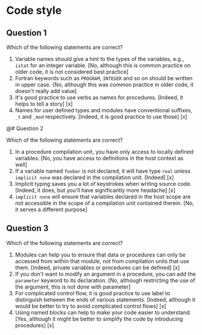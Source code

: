# Code style

## Question 1

Which of the following statements are correct?
1. Variable names should give a hint to the types of the variables, e.g., `istat` for an integer variable. [No, although this is common practice on older code, it is not considered best practice]
1. Fortran keywords such as `PROGRAM`, `INTEGER` and so on should be written in upper case. {No, although this was common practice in older code, it doesn't really add value]
1. It's good practice to use verbs as names for procedures. [Indeed, it helps to tell a story] [x]
1. Names for user defined types and modules have conventional suffixes, `_t` and `_mod` respectively. [Indeed, it is good practice to use those] [x]


@# Question 2

Which of the following statements are correct?

1. In a procedure compilation unit, you have only access to locally defined variables. [No, you have access to definitions in the host  context as well]
1. If a variable named `foobar` is not declared, it will have type `real` unless `implicit none` was declared in the compilation unit. [Indeed] [x]
1. Implicit typing saves you a lot of keystrokes when writing source code. [Indeed, it does, but you'll have significantly more headache] [x]
1. `implicit none` will ensure that variables declared in the host scope are not accessible in the scope of a compilation unit contained therein. [No, it serves a different purpose]


## Question 3

Which of the following statements are correct?

1. Modules can help you to ensure that data or procedures can only be accessed from within that module, not from compilation units that use them. [Indeed, private variables or procedures can be defined] [x]
1. If you don't want to modify an argument in a procedure, you can add the `parameter` keyword to its declaration. [No, although restricting the use of the argument, this is not done with parameter]
1. For complicated control flow, it is good practice to use label to distinguish between the ends of various statements. [Indeed, although it would be better to try to avoid complicated control flows] [x]
1. Using named blocks can help to make your code easier to understand. [Yes, although it might be better to simplify the code by introducing procedures] [x]
